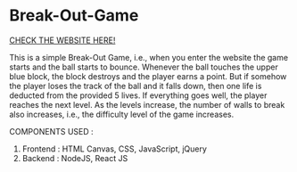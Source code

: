 # Break-Out-Game

[CHECK THE WEBSITE HERE!](https://breakout-game-janviarora.netlify.app/)

This is a simple Break-Out Game, i.e., when you enter the website the game starts and the ball starts to bounce. Whenever the ball touches the upper blue block, the block destroys and the player earns a point. But if somehow the player loses the track of the ball and it falls down, then one life is deducted from the provided 5 lives. If everything goes well, the player reaches the next level. As the levels increase, the number of walls to break also increases, i.e., the difficulty level of the game increases.

COMPONENTS USED :
1. Frontend : HTML Canvas, CSS, JavaScript, jQuery
2. Backend : NodeJS, React JS

